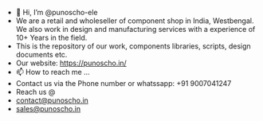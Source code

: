 - 👋 Hi, I’m @punoscho-ele
- We are a retail and wholeseller of component shop in India, Westbengal. We also work in design and manufacturing services with a experience of 10+ Years in the field.
- This is the repository of our work, components libraries, scripts, design documents etc.
- Our website: https://punoscho.in/
- 📫 How to reach me ...
- Contact us via the Phone number or whatssapp: +91 9007041247
- Reach us @
- contact@punoscho.in
- sales@punoscho.in

<!---
punoscho-ele/punoscho-ele is a ✨ special ✨ repository because its `README.md` (this file) appears on your GitHub profile.
You can click the Preview link to take a look at your changes.
--->
